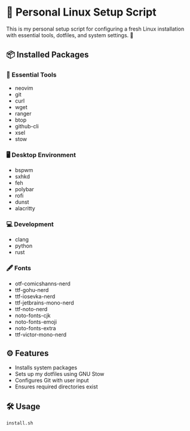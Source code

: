 # 🚀 Personal Linux Setup Script

This is my personal setup script for configuring a fresh Linux installation with essential tools, dotfiles, and system settings. 🐧

## 📦 Installed Packages

### 🔧 Essential Tools
- neovim
- git
- curl
- wget
- ranger
- btop
- github-cli
- xsel
- stow

### 🖥️ Desktop Environment
- bspwm
- sxhkd
- feh
- polybar
- rofi
- dunst
- alacritty

### 💻 Development
- clang
- python
- rust

### 🖋️ Fonts
- otf-comicshanns-nerd
- ttf-gohu-nerd
- ttf-iosevka-nerd
- ttf-jetbrains-mono-nerd
- ttf-noto-nerd
- noto-fonts-cjk
- noto-fonts-emoji
- noto-fonts-extra
- ttf-victor-mono-nerd

## ⚙️ Features
- Installs system packages
- Sets up my dotfiles using GNU Stow
- Configures Git with user input
- Ensures required directories exist

## 🛠️ Usage
```bash
install.sh
```
